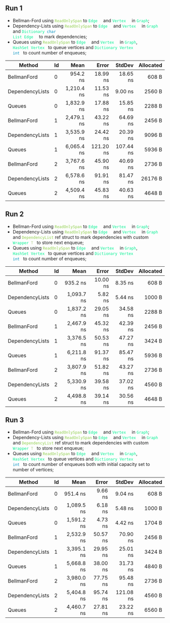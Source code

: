 ﻿## Run 1

* Bellman-Ford using <code style="color: #92D050">ReadOnlySpan</code> to <code style="color: #00F091">Edge<span style="color: #FFFFFF">[]</span></code> and <code style="color: #00F091">Vertex<span style="color: #FFFFFF">[]</span></code> in <code style="color: #00F091">Graph</code>;
* Dependency-Lists using <code style="color: #92D050">ReadOnlySpan</code> to <code style="color: #00F091">Edge<span style="color: #FFFFFF">[]</span></code> and <code style="color: #00F091">Vertex<span style="color: #FFFFFF">[]</span></code> in <code style="color: #00F091">Graph</code> and <code style="color: #00F091">Dictionary<span style="color: #FFFFFF">&lt;</span><span style="color: #0090C0">char</span><span style="color: #FFFFFF">, </span>List<span style="color: #FFFFFF">&lt;</span>Edge<span style="color: #FFFFFF">&gt;&gt;</span></code> to mark dependencies;
* Queues using <code style="color: #92D050">ReadOnlySpan</code> to <code style="color: #00F091">Edge<span style="color: #FFFFFF">[]</span></code> and <code style="color: #00F091">Vertex<span style="color: #FFFFFF">[]</span></code> in <code style="color: #00F091">Graph</code>, <code style="color: #00F091">HashSet<span style="color: #FFFFFF">&lt;</span>Vertex<span style="color: #FFFFFF">&gt;</span></code> to queue vertices and <code style="color: #00F091">Dictionary<span style="color: #FFFFFF">&lt;</span>Vertex<span style="color: #FFFFFF">, <span style="color: #0090C0">int</span><span style="color: #FFFFFF">&gt;</span></code> to count number of enqueues;

| Method          | Id | Mean       | Error     | StdDev    | Allocated |
|---------------- |--- |-----------:|----------:|----------:|----------:|
| BellmanFord     | 0  |   954.2 ns |  18.99 ns |  18.65 ns |     608 B |
| DependencyLists | 0  | 1,210.4 ns |  11.53 ns |   9.00 ns |    2560 B |
| Queues          | 0  | 1,832.9 ns |  17.88 ns |  15.85 ns |    2288 B |
| BellmanFord     | 1  | 2,479.1 ns |  43.22 ns |  64.69 ns |    2456 B |
| DependencyLists | 1  | 3,535.9 ns |  24.42 ns |  20.39 ns |    9096 B |
| Queues          | 1  | 6,065.4 ns | 121.20 ns | 107.44 ns |    5936 B |
| BellmanFord     | 2  | 3,767.6 ns |  45.90 ns |  40.69 ns |    2736 B |
| DependencyLists | 2  | 6,578.6 ns |  91.91 ns |  81.47 ns |   26176 B |
| Queues          | 2  | 4,509.4 ns |  45.83 ns |  40.63 ns |    4648 B |

## Run 2

* Bellman-Ford using <code style="color: #92D050">ReadOnlySpan</code> to <code style="color: #00F091">Edge<span style="color: #FFFFFF">[]</span></code> and <code style="color: #00F091">Vertex<span style="color: #FFFFFF">[]</span></code> in <code style="color: #00F091">Graph</code>;
* Dependency-Lists using <code style="color: #92D050">ReadOnlySpan</code> to <code style="color: #00F091">Edge<span style="color: #FFFFFF">[]</span></code> and <code style="color: #00F091">Vertex<span style="color: #FFFFFF">[]</span></code> in <code style="color: #00F091">Graph</code> and <code style="color: #92D050">DependencyList</code> ref struct to mark dependencies with custom <code style="color: #00F091">Wrapper<span style="color: #FFFFFF">&lt;</span><span style="color: #B2D090">T</span><span style="color: #FFFFFF">&gt;</span></code> to store next enqueue;
* Queues using <code style="color: #92D050">ReadOnlySpan</code> to <code style="color: #00F091">Edge<span style="color: #FFFFFF">[]</span></code> and <code style="color: #00F091">Vertex<span style="color: #FFFFFF">[]</span></code> in <code style="color: #00F091">Graph</code>, <code style="color: #00F091">HashSet<span style="color: #FFFFFF">&lt;</span>Vertex<span style="color: #FFFFFF">&gt;</span></code> to queue vertices and <code style="color: #00F091">Dictionary<span style="color: #FFFFFF">&lt;</span>Vertex<span style="color: #FFFFFF">, <span style="color: #0090C0">int</span><span style="color: #FFFFFF">&gt;</span></code> to count number of enqueues;

| Method          | Id | Mean       | Error    | StdDev   | Allocated |
|---------------- |--- |-----------:|---------:|---------:|----------:|
| BellmanFord     | 0  |   935.2 ns | 10.00 ns |  8.35 ns |     608 B |
| DependencyLists | 0  | 1,093.7 ns |  5.82 ns |  5.44 ns |    1000 B |
| Queues          | 0  | 1,837.2 ns | 29.05 ns | 34.58 ns |    2288 B |
| BellmanFord     | 1  | 2,467.9 ns | 45.32 ns | 42.39 ns |    2456 B |
| DependencyLists | 1  | 3,376.5 ns | 50.53 ns | 47.27 ns |    3424 B |
| Queues          | 1  | 6,211.8 ns | 91.37 ns | 85.47 ns |    5936 B |
| BellmanFord     | 2  | 3,807.9 ns | 51.82 ns | 43.27 ns |    2736 B |
| DependencyLists | 2  | 5,330.9 ns | 39.58 ns | 37.02 ns |    4560 B |
| Queues          | 2  | 4,498.8 ns | 39.14 ns | 30.56 ns |    4648 B |

## Run 3

* Bellman-Ford using <code style="color: #92D050">ReadOnlySpan</code> to <code style="color: #00F091">Edge<span style="color: #FFFFFF">[]</span></code> and <code style="color: #00F091">Vertex<span style="color: #FFFFFF">[]</span></code> in <code style="color: #00F091">Graph</code>;
* Dependency-Lists using <code style="color: #92D050">ReadOnlySpan</code> to <code style="color: #00F091">Edge<span style="color: #FFFFFF">[]</span></code> and <code style="color: #00F091">Vertex<span style="color: #FFFFFF">[]</span></code> in <code style="color: #00F091">Graph</code> and <code style="color: #92D050">DependencyList</code> ref struct to mark dependencies with custom <code style="color: #00F091">Wrapper<span style="color: #FFFFFF">&lt;</span><span style="color: #B2D090">T</span><span style="color: #FFFFFF">&gt;</span></code> to store next enqueue;
* Queues using <code style="color: #92D050">ReadOnlySpan</code> to <code style="color: #00F091">Edge<span style="color: #FFFFFF">[]</span></code> and <code style="color: #00F091">Vertex<span style="color: #FFFFFF">[]</span></code> in <code style="color: #00F091">Graph</code>, <code style="color: #00F091">HashSet<span style="color: #FFFFFF">&lt;</span>Vertex<span style="color: #FFFFFF">&gt;</span></code> to queue vertices and <code style="color: #00F091">Dictionary<span style="color: #FFFFFF">&lt;</span>Vertex<span style="color: #FFFFFF">, <span style="color: #0090C0">int</span><span style="color: #FFFFFF">&gt;</span></code> to count number of enqueues both with initial capacity set to number of vertices;

| Method          | Id | Mean       | Error    | StdDev    | Allocated |
|---------------- |--- |-----------:|---------:|----------:|----------:|
| BellmanFord     | 0  |   951.4 ns |  9.66 ns |   9.04 ns |     608 B |
| DependencyLists | 0  | 1,089.5 ns |  6.18 ns |   5.48 ns |    1000 B |
| Queues          | 0  | 1,591.2 ns |  4.73 ns |   4.42 ns |    1704 B |
| BellmanFord     | 1  | 2,532.9 ns | 50.57 ns |  70.90 ns |    2456 B |
| DependencyLists | 1  | 3,395.1 ns | 29.95 ns |  25.01 ns |    3424 B |
| Queues          | 1  | 5,668.8 ns | 38.00 ns |  31.73 ns |    4840 B |
| BellmanFord     | 2  | 3,980.0 ns | 77.75 ns |  95.48 ns |    2736 B |
| DependencyLists | 2  | 5,404.8 ns | 95.74 ns | 121.08 ns |    4560 B |
| Queues          | 2  | 4,460.7 ns | 27.81 ns |  23.22 ns |    6560 B |